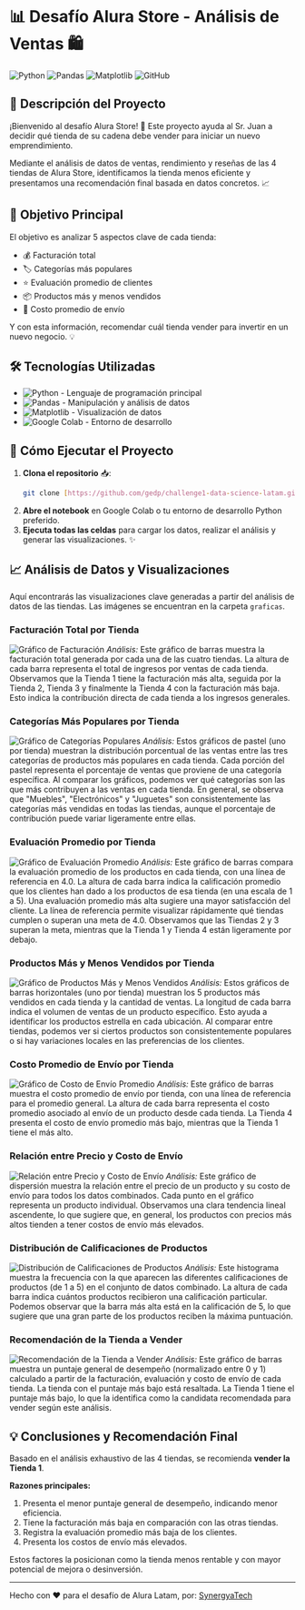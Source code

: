 # 📊 Desafío Alura Store - Análisis de Ventas 🛍️

![Python](https://img.shields.io/badge/Python-3776AB?style=for-the-badge&logo=python&logoColor=white)
![Pandas](https://img.shields.io/badge/Pandas-150458?style=for-the-badge&logo=pandas&logoColor=white)
![Matplotlib](https://img.shields.io/badge/Matplotlib-11557C?style=for-the-badge&logo=matplotlib&logoColor=white)
![GitHub](https://img.shields.io/badge/GitHub-100000?style=for-the-badge&logo=github&logoColor=white)

## 📝 Descripción del Proyecto

¡Bienvenido al desafío Alura Store! 🎯 Este proyecto ayuda al Sr. Juan a decidir qué tienda de su cadena debe vender para iniciar un nuevo emprendimiento.

Mediante el análisis de datos de ventas, rendimiento y reseñas de las 4 tiendas de Alura Store, identificamos la tienda menos eficiente y presentamos una recomendación final basada en datos concretos. 📈

## 🎯 Objetivo Principal

El objetivo es analizar 5 aspectos clave de cada tienda:
- 💰 Facturación total
- 🏷️ Categorías más populares
- ⭐ Evaluación promedio de clientes
- 📦 Productos más y menos vendidos
- 🚚 Costo promedio de envío

Y con esta información, recomendar cuál tienda vender para invertir en un nuevo negocio. 💡

## 🛠️ Tecnologías Utilizadas

- ![Python](https://img.shields.io/badge/Python-3776AB?style=for-the-badge&logo=python&logoColor=white) - Lenguaje de programación principal
- ![Pandas](https://img.shields.io/badge/Pandas-150458?style=for-the-badge&logo=pandas&logoColor=white) - Manipulación y análisis de datos
- ![Matplotlib](https://img.shields.io/badge/Matplotlib-11557C?style=for-the-badge&logo=matplotlib&logoColor=white) - Visualización de datos
- ![Google Colab](https://img.shields.io/badge/Google_Colab-F9AB00?style=for-the-badge&logo=googlecolab&logoColor=white) - Entorno de desarrollo

## 🚀 Cómo Ejecutar el Proyecto

1. **Clona el repositorio** 📥:
    ```bash
    git clone [https://github.com/gedp/challenge1-data-science-latam.git](https://github.com/gedp/challenge1-data-science-latam.git)
    ```
2. **Abre el notebook** en Google Colab o tu entorno de desarrollo Python preferido.
3. **Ejecuta todas las celdas** para cargar los datos, realizar el análisis y generar las visualizaciones. ✨

## 📈 Análisis de Datos y Visualizaciones

Aquí encontrarás las visualizaciones clave generadas a partir del análisis de datos de las tiendas. Las imágenes se encuentran en la carpeta `graficas`.

### Facturación Total por Tienda

![Gráfico de Facturación](graficas/Facturacion_total_por_tiendas.png)
*Análisis:* Este gráfico de barras muestra la facturación total generada por cada una de las cuatro tiendas. La altura de cada barra representa el total de ingresos por ventas de cada tienda. Observamos que la Tienda 1 tiene la facturación más alta, seguida por la Tienda 2, Tienda 3 y finalmente la Tienda 4 con la facturación más baja. Esto indica la contribución directa de cada tienda a los ingresos generales.

### Categorías Más Populares por Tienda

![Gráfico de Categorías Populares](graficas/categorias_populares.png)
*Análisis:* Estos gráficos de pastel (uno por tienda) muestran la distribución porcentual de las ventas entre las tres categorías de productos más populares en cada tienda. Cada porción del pastel representa el porcentaje de ventas que proviene de una categoría específica. Al comparar los gráficos, podemos ver qué categorías son las que más contribuyen a las ventas en cada tienda. En general, se observa que "Muebles", "Electrónicos" y "Juguetes" son consistentemente las categorías más vendidas en todas las tiendas, aunque el porcentaje de contribución puede variar ligeramente entre ellas.

### Evaluación Promedio por Tienda

![Gráfico de Evaluación Promedio](graficas/Evaluacion_promedio.png)
*Análisis:* Este gráfico de barras compara la evaluación promedio de los productos en cada tienda, con una línea de referencia en 4.0. La altura de cada barra indica la calificación promedio que los clientes han dado a los productos de esa tienda (en una escala de 1 a 5). Una evaluación promedio más alta sugiere una mayor satisfacción del cliente. La línea de referencia permite visualizar rápidamente qué tiendas cumplen o superan una meta de 4.0. Observamos que las Tiendas 2 y 3 superan la meta, mientras que la Tienda 1 y Tienda 4 están ligeramente por debajo.

### Productos Más y Menos Vendidos por Tienda

![Gráfico de Productos Más y Menos Vendidos](graficas/productos_mas_vendidos.png)
*Análisis:* Estos gráficos de barras horizontales (uno por tienda) muestran los 5 productos más vendidos en cada tienda y la cantidad de ventas. La longitud de cada barra indica el volumen de ventas de un producto específico. Esto ayuda a identificar los productos estrella en cada ubicación. Al comparar entre tiendas, podemos ver si ciertos productos son consistentemente populares o si hay variaciones locales en las preferencias de los clientes.

### Costo Promedio de Envío por Tienda

![Gráfico de Costo de Envío Promedio](graficas/costo_promedio.png)
*Análisis:* Este gráfico de barras muestra el costo promedio de envío por tienda, con una línea de referencia para el promedio general. La altura de cada barra representa el costo promedio asociado al envío de un producto desde cada tienda. La Tienda 4 presenta el costo de envío promedio más bajo, mientras que la Tienda 1 tiene el más alto.

### Relación entre Precio y Costo de Envío

![Relación entre Precio y Costo de Envío](graficas/relacion_precio_envio.png)
*Análisis:* Este gráfico de dispersión muestra la relación entre el precio de un producto y su costo de envío para todos los datos combinados. Cada punto en el gráfico representa un producto individual. Observamos una clara tendencia lineal ascendente, lo que sugiere que, en general, los productos con precios más altos tienden a tener costos de envío más elevados.

### Distribución de Calificaciones de Productos

![Distribución de Calificaciones de Productos](graficas/calificaciones_de_productos.png)
*Análisis:* Este histograma muestra la frecuencia con la que aparecen las diferentes calificaciones de productos (de 1 a 5) en el conjunto de datos combinado. La altura de cada barra indica cuántos productos recibieron una calificación particular. Podemos observar que la barra más alta está en la calificación de 5, lo que sugiere que una gran parte de los productos reciben la máxima puntuación.

### Recomendación de la Tienda a Vender

![Recomendación de la Tienda a Vender](graficas/tienda_recomendada.png)
*Análisis:* Este gráfico de barras muestra un puntaje general de desempeño (normalizado entre 0 y 1) calculado a partir de la facturación, evaluación y costo de envío de cada tienda. La tienda con el puntaje más bajo está resaltada. La Tienda 1 tiene el puntaje más bajo, lo que la identifica como la candidata recomendada para vender según este análisis.

## 💡 Conclusiones y Recomendación Final

Basado en el análisis exhaustivo de las 4 tiendas, se recomienda **vender la Tienda 1**.

**Razones principales:**
1. Presenta el menor puntaje general de desempeño, indicando menor eficiencia.
2. Tiene la facturación más baja en comparación con las otras tiendas.
3. Registra la evaluación promedio más baja de los clientes.
4. Presenta los costos de envío más elevados.

Estos factores la posicionan como la tienda menos rentable y con mayor potencial de mejora o desinversión.

---
Hecho con ❤️ para el desafío de Alura Latam, por: [SynergyaTech](https://synergya.tech)
